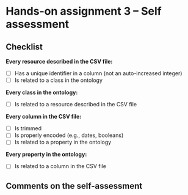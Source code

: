 # Hands-on assignment 3 – Self assessment

## Checklist

**Every resource described in the CSV file:**

- [ ] Has a unique identifier in a column (not an auto-increased integer)
- [ ] Is related to a class in the ontology

**Every class in the ontology:**

- [ ] Is related to a resource described in the CSV file

**Every column in the CSV file:**

- [ ] Is trimmed
- [ ] Is properly encoded (e.g., dates, booleans)
- [ ] Is related to a property in the ontology

**Every property in the ontology:**

- [ ] Is related to a column in the CSV file

## Comments on the self-assessment

